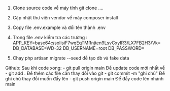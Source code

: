 1. Clone source code về máy tính 
   git clone ....
2. Cập nhật thư viện vendor về máy
   composer install
3. Copy file .env.example và đổi tên thành .env

4. Trong file .env kiểm tra các trường :
                  APP_KEY=base64:ssolisiF7wqEqTMRnjten9LsvCxyIR3/LX7FB2H3/Vk=
                  DB_DATABASE=WD-32
                  DB_USERNAME=root
                  DB_PASSWORD=
5. Chạy php artisan migrate --seed để tạo db và fake data


Github: 
   Sau khi code xong:
                      - git pull origin main Để update code mới nhất về 
                      - git add . Để thêm các file cần thay đổi vào git
                      - git commit -m "ghi chú" Để ghi chú thay đổi muốn đẩy lên
                      - git push origin main Để đẩy code lên nhánh main